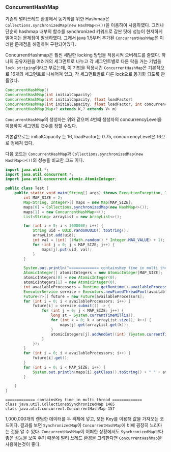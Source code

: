 
### ConcurrentHashMap

기존의 멀티쓰레드 환경에서 동기화를 위한 Hashmap은 `Collections.synchronizedMap(new HashMap<>())`을 이용하여 사용하였다.
그러나 단순히 hashmap 내부의 함수를 synchronized 키워드로 감싼 탓에 성능이 현저하게 떨어지는 문제점이 발생하였다. 그래서 java 1.5부터 추가된 `ConcurrentHashMap`은 이러한 문제점을 해결하여 구현되어있다.

ConcurrentHashmap은 훨씬 세밀한 locking 방법을 적용시켜 오버헤드를 줄였다. 하나의 공유자원을 여러개의 세그먼트로 나누고 각 세그먼트별로 다른 락을 거는 기법을`lock striping`이라고 부르는데, 이 기법을 적용시킨 `ConcurrentHashMap`은 기본적으로 16개의 세그먼트로 나뉘어져 있고, 각 세그먼트별로 다른 lock으로 동기화 되도록 만들었다. 

```java
ConcurrentHashMap()
ConcurrentHashMap(int initialCapacity)
ConcurrentHashMap(int initialCapacity, float loadFactor)
ConcurrentHashMap(int initialCapacity, float loadFactor, int concurrencyLevel)
ConcurrentHashMap(Map<? extends K,? extends V> m)
```
`ConcurrentHashMap`의 생성자는 위와 같으며 4번째 생성자의 concurrencyLevel을 이용하여 세그먼트 갯수를 정할 수있다.

기본값으로는 initialCapacity 는 16, loadFactor는 0.75, concurrencyLevel은 16으로 정해져 있다. 

다음 코드는 `ConcurrentHashMap`과  `Collections.synchronizedMap(new HashMap<>())`의 성능을 비교한 코드 이다.

```java
import java.util.*;
import java.util.concurrent.*;
import java.util.concurrent.atomic.AtomicInteger;

public class Test {
    public static void main(String[] args) throws ExecutionException, InterruptedException {
        int MAP_SIZE = 2;
        Map<String, Integer>[] maps = new Map[MAP_SIZE];
        maps[0] = Collections.synchronizedMap(new HashMap<>());
        maps[1] = new ConcurrentHashMap<>();
        List<String> arrayList = new ArrayList<>();

        for (int i = 0; i < 1000000; i++) {
            String uid = UUID.randomUUID().toString();
            arrayList.add(uid);
            int val = (int) ((Math.random() * Integer.MAX_VALUE) + 1);
            for (int j = 0; j < MAP_SIZE; j++) {
                maps[j].put(uid, val);
            }
        }

        System.out.println("============= containsKey time in multi thread =============");
        AtomicInteger[] atomicIntegers = new AtomicInteger[MAP_SIZE];
        atomicIntegers[0] = new AtomicInteger(0);
        atomicIntegers[1] = new AtomicInteger(0);
        int availableProcessors = Runtime.getRuntime().availableProcessors();
        ExecutorService service = Executors.newFixedThreadPool(availableProcessors);
        Future<?>[] future = new Future[availableProcessors];
        for (int i = 0; i < availableProcessors; i++) {
            future[i] = service.submit(() -> {
                for (int j = 0; j < MAP_SIZE; j++) {
                    long st = System.currentTimeMillis();
                    for (int k = 0; k < arrayList.size(); k++) {
                        maps[j].get(arrayList.get(k));
                    }
                    atomicIntegers[j].addAndGet((int) (System.currentTimeMillis() - st));
                }
            });
        }
        for (int i = 0; i < availableProcessors; i++) {
            future[i].get();
        }
        for (int i = 0; i < MAP_SIZE; i++) {
            System.out.println(maps[i].getClass().toString() + " " + atomicIntegers[i].get() / availableProcessors);
        }

    }
}

```

```result
============= containsKey time in multi thread =============
class java.util.Collections$SynchronizedMap 1465
class java.util.concurrent.ConcurrentHashMap 157
```
1,000,000개의 랜덤한 데이터를 두 객체에 넣고, 모든 Key를 이용해 값을 가져오는 코드이다. 결과를 보면 `SynchronizedMap`이 `ConcurrentHashMap`에 비해 굉장히 느리다는 것을 알 수 있다.
`ConcurrentHashMap`이 어떠한 상황에서도  `SynchronizedMap`보다 좋은 성능을 보여 주기 때문에 멀티 쓰레드 환경을 고려한다면 `ConcurrentHashMap`을 사용하는것이 좋다.

